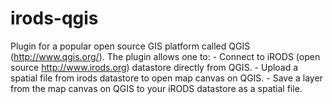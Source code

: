 # irods-qgis
Plugin for a popular open source GIS platform called QGIS (http://www.qgis.org/).  The plugin allows one to:  - Connect to iRODS (open source http://www.irods.org) datastore directly from QGIS.  - Upload a spatial file from irods datastore to open map canvas on QGIS.  - Save a layer from the map canvas on QGIS to your iRODS datastore as a spatial file.

